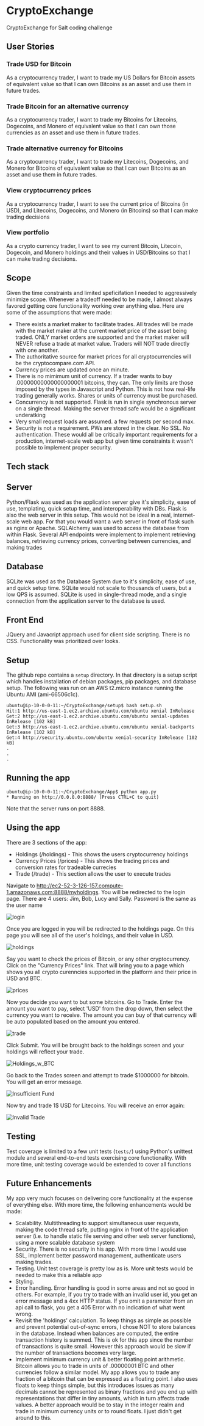 # CryptoExchange
CryptoExchange for Salt coding challenge

## User Stories
### Trade USD for Bitcoin
As a cryptocurrency trader, I want to trade my US Dollars for Bitcoin assets of equivalent value so that I can own Bitcoins as an asset and use them in future trades.
### Trade Bitcoin for an alternative currency
As a cryptocurrency trader, I want to trade my Bitcoins for Litecoins, Dogecoins, and Monero of equivalent value so that I can own those currencies as an asset and use them in future trades.
### Trade alternative currency for Bitcoins
As a cryptocurrency trader, I want to trade my Litecoins, Dogecoins, and Monero for Bitcoins of equivalent value so that I can own Bitcoins as an asset and use them in future trades.
### View cryptocurrency prices
As a cryptocurrency trader, I want to see the current price of Bitcoins (in USD), and Litecoins, Dogecoins, and Monero (in Bitcoins) so that I can make trading decisions
### View portfolio
As a crypto currency trader, I want to see my current Bitcoin, Litecoin, Dogecoin, and Monero holdings and their values in USD/Bitcoins so that I can make trading decisions.

## Scope
Given the time constraints and limited speficifation I needed to aggressively minimize scope. Whenever a tradeoff needed to be made, I almost always favored getting core functionality working over anything else. Here are some of the assumptions that were made:
- There exists a market maker to facilitate trades. All trades will be made with the market maker at the current market price of the asset being traded. ONLY market orders are supported and the market maker will NEVER refuse a trade at market value. Traders will NOT trade directly with one another.
- The authoritative source for market prices for all cryptocurrencies will be the cryptocompare.com API.
- Currency prices are updated once an minute.
- There is no mimimum unit of currency. If a trader wants to buy .00000000000000000001 bitcoins, they can. The only limits are those imposed by the types in Javascript and Python. This is not how real-life trading generally works. Shares or units of currency must be purchased.
- Concurrency is not supported. Flask is run in single synchronous server on a single thread. Making the server thread safe would be a significant underatking
- Very small request loads are assumed. a few requests per second max.
- Security is not a requirement. PWs are stored in the clear. No SSL. No authentication. These would all be critically important requirements for a production, internet-scale web app but given time constraints it wasn't possible to implement proper security.

## Tech stack
## Server
Python/Flask was used as the application server give it's simplicity, ease of use, templating, quick setup time, and interoperability with DBs. Flask is also the web server in this setup. This would not be ideal in a real, internet-scale web app. For that you would want a web server in front of flask such as nginx or Apache. SQLAlchemy was used to access the database from within Flask. Several API endpoints were implement to implement retrieving balances, retrieving currency prices, converting between currencies, and making trades

## Database
SQLite was used as the Database System due to it's simplicity, ease of use, and quick setup time. SQLite would not scale to thousands of users, but a low QPS is assumed. SQLite is used in single-thread mode, and a single connection from the application server to the database is used.

## Front End
JQuery and Javacript approach used for client side scripting. There is no CSS. Functionality was prioritized over looks.


## Setup
The github repo contains a `setup` directory. In that directory is a setup script which handles installation of debian packages, pip packages, and database setup.  The following was run on an AWS t2.micro instance running the Ubuntu AMI (ami-66506c1c).
```ubuntu@ip-10-0-0-11:~/CryptoExchange$ cd setup/
ubuntu@ip-10-0-0-11:~/CryptoExchange/setup$ bash setup.sh 
Hit:1 http://us-east-1.ec2.archive.ubuntu.com/ubuntu xenial InRelease
Get:2 http://us-east-1.ec2.archive.ubuntu.com/ubuntu xenial-updates InRelease [102 kB]
Get:3 http://us-east-1.ec2.archive.ubuntu.com/ubuntu xenial-backports InRelease [102 kB]
Get:4 http://security.ubuntu.com/ubuntu xenial-security InRelease [102 kB] 
.
.
.
```

## Running the app
```ubuntu@ip-10-0-0-11:~/CryptoExchange/setup$ cd ../App/
ubuntu@ip-10-0-0-11:~/CryptoExchange/App$ python app.py 
* Running on http://0.0.0.0:8888/ (Press CTRL+C to quit)
```
Note that the server runs on port 8888.

## Using the app
There are 3 sections of the app:
- Holdings (/holdings) - This shows the users cryptocurrency holdings
- Currency Prices (/prices) - This shows the trading prices and conversion rates for tradeable currecies
- Trade (/trade) - This section allows the user to execute trades

Navigate to http://ec2-52-3-126-157.compute-1.amazonaws.com:8888/myholdings. You will be redirected to the login page.
There are 4 users: Jim, Bob, Lucy and Sally. Password is the same as the user name

![login](https://github.com/judgejoe/CryptoExchange/blob/dev/imgs/login.png)

Once you are logged in you will be redirected to the holdings page. On this page you will see all of the user's holdings, and their value in USD.

![holdings](https://github.com/judgejoe/CryptoExchange/blob/dev/imgs/holdings.png)

Say you want to check the prices of Bitcoin, or any other cryptocurrency.  Click on the "Currency Prices" link. That will bring you to a page which shows you all crypto curenncies supported in the platform and their price in USD and BTC.

![prices](https://github.com/judgejoe/CryptoExchange/blob/dev/imgs/currency_prices.png)

Now you decide you want to but some bitcoins. Go to Trade. Enter the amount you want to pay, select 'USD' from the drop down, then select the currency you want to receive. The amount you can buy of that currency will be auto populated based on the amount you entered.

![trade](https://github.com/judgejoe/CryptoExchange/blob/dev/imgs/TradeUSD_for_BTC.png)

Click Submit. You will be brought back to the holdings screen and your holdings will reflect your trade.

![Holdings_w_BTC](https://github.com/judgejoe/CryptoExchange/blob/dev/imgs/Holdings_w_BTC.png)

Go back to the Trades screen and attempt to trade $1000000 for bitcoin. You will get an error message.

![Insufficient Fund](https://github.com/judgejoe/CryptoExchange/blob/dev/imgs/insufficient_funds.png)

Now try and trade 1$ USD for Litecoins. You will receive an error again:

![Invalid Trade](https://github.com/judgejoe/CryptoExchange/blob/dev/imgs/invalid_trade.png)

## Testing
Test coverage is limited to a few unit tests (`tests/`) using Python's unittest module and several end-to-end tests exercising core functionality. With more time, unit testing coverage would be extended to cover all functions

## Future Enhancements
My app very much focuses on delivering core functionality at the expense of everything else. With more time, the following enhancements would be made:
- Scalability. Multithreading to support simultaneous user requests, making the code thread safe, putting nginx in front of the application server (i.e. to handle static file serving and other web server functions), using a more scalable database system
- Security. There is no security in his app. With more time I would use SSL, implement better password management, authenticate users making trades.
- Testing. Unit test coverage is pretty low as is. More unit tests would be needed to make this a reliable app
- Styling.
- Error handling. Error handling is good in some areas and not so good in others.  For example, if you try to trade with an invalid user id, you get an error message and a 4xx HTTP status.  If you omit a parameter from an api call to flask, you get a 405 Error with no indication of what went wrong.
- Revisit the 'holdings' calculation. To keep things as simple as possible and prevent potential out-of-sync errors, I chose NOT to store balances in the database. Instead when balances are computed, the entire transaction history is summed. This is ok for this app since the number of transactions is quite small. However this approach would be slow if the number of transactions becomes very large.
- Implement minimum currency unit & better floating point arithmetic. Bitcoin allows you to trade in units of .00000001 BTC and other currencies follow a similar model. My app allows you to trade any fraction of a bitcoin that can be expressed as a floating point. I also uses floats to keep things simple, but this introduces issues as many decimals cannot be represented as binary fractions and you end up with representations that differ in tiny amounts, which in turn affects trade values. A better approach would be to stay in the integer realm and trade in minimum currency units or to round floats. I just didn't get around to this.
